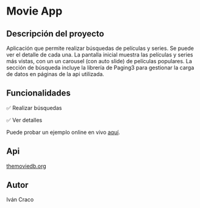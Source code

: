 <h1>Movie App</h1>
<h2>Descripción del proyecto</h2>
<p>Aplicación que permite realizar búsquedas de películas y series. Se puede ver el detalle de cada una. La pantalla inicial muestra las  películas y series más vistas, con un un carousel (con auto slide) de películas populares. La sección de búsqueda incluye la librería de Paging3 para gestionar la carga de datos en páginas de la api utilizada.</p>
<h2>Funcionalidades</h2>
<p>&#9989 Realizar búsquedas</p>
<p>&#9989 Ver detalles</p>
<p>Puede probar un ejemplo online en vivo <a href="https://appetize.io/embed/z6l3wclchwednxvooi6geoojn4" target="_blank">aquí</a>.</p>
<h2>Api</h2>
<a href="https://www.themoviedb.org/" target="_blank">themoviedb.org</a>
<h2>Autor</h2>
<span>Iván Craco</span>
